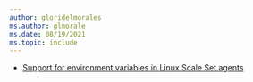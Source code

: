 ```yaml
---
author: gloridelmorales
ms.author: glmorale
ms.date: 08/19/2021
ms.topic: include
---
```


- [Support for environment variables in Linux Scale Set agents](#support-for-environment-variables-in-linux-scale-set-agents)